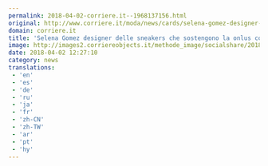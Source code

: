 ```yaml
---
permalink: 2018-04-02-corriere.it--1968137156.html
original: http://www.corriere.it/moda/news/cards/selena-gomez-designer-sneakers-che-sostengono-onlus-contro-lupus/volto-brand_principale.shtml
domain: corriere.it
title: 'Selena Gomez designer delle sneakers che sostengono la onlus contro il lupus'
image: http://images2.corriereobjects.it/methode_image/socialshare/2018/03/29/ba1b3cf0-341b-11e8-a1e2-51062e133ddb.jpg
date: 2018-04-02 12:27:10
category: news
translations: 
 - 'en'
 - 'es'
 - 'de'
 - 'ru'
 - 'ja'
 - 'fr'
 - 'zh-CN'
 - 'zh-TW'
 - 'ar'
 - 'pt'
 - 'hy'
---
```



